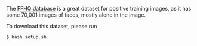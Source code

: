 The [FFHQ database](https://github.com/NVlabs/ffhq-dataset/) is a great dataset for positive training images, as it has some 70,001 images of faces, mostly alone in the image.

To download this dataset, please run
```shell
$ bash setup.sh
```